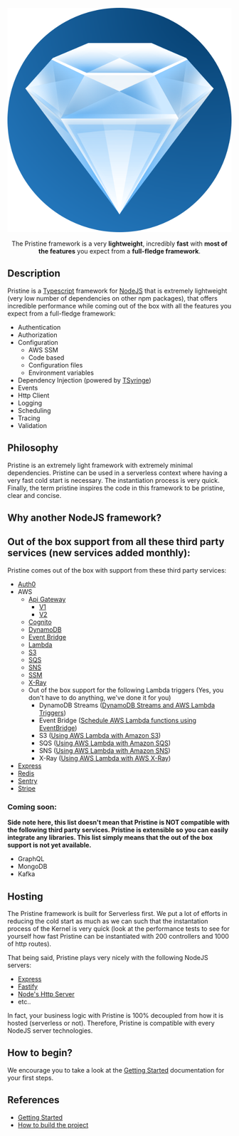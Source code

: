 <p align="center">
    <img src="assets/logo/pristine-logo.svg">
</p>

<p align="center">
    The Pristine framework is a very <strong>lightweight</strong>, incredibly <strong>fast</strong> with <strong>most of the features</strong> you expect from a <strong>full-fledge framework</strong>.
</p>



Description
------------

Pristine is a [Typescript](https://www.typescriptlang.org) framework for [NodeJS](https://nodejs.org/en/) that is extremely lightweight (very low number of dependencies on other npm packages), 
that offers incredible performance while coming out of the box with all the features you expect from a full-fledge framework:

* Authentication
* Authorization
* Configuration
  * AWS SSM
  * Code based
  * Configuration files
  * Environment variables
* Dependency Injection (powered by [TSyringe](https://github.com/microsoft/tsyringe))
* Events
* Http Client
* Logging
* Scheduling
* Tracing
* Validation

Philosophy
------------
Pristine is an extremely light framework with extremely minimal dependencies. Pristine can be used in a serverless context where having a very fast
cold start is necessary. The instantiation process is very quick. Finally, the term pristine inspires the code in this framework to be pristine, clear and concise.

Why another NodeJS framework?
------------



Out of the box support from all these third party services (new services added monthly):
------------
Pristine comes out of the box with support from these third party services:
* [Auth0](https://auth0.com)
* AWS
  * [Api Gateway](https://docs.aws.amazon.com/apigateway/latest/developerguide/welcome.html)
    * [V1](https://docs.aws.amazon.com/apigateway/latest/developerguide/http-api.html)
    * [V2](https://docs.aws.amazon.com/apigatewayv2/latest/api-reference/api-reference.html)
  * [Cognito](https://docs.aws.amazon.com/cognito/index.html)
  * [DynamoDB](https://docs.aws.amazon.com/dynamodb/index.html)
  * [Event Bridge](https://docs.aws.amazon.com/eventbridge/)
  * [Lambda](https://docs.aws.amazon.com/lambda/?id=docs_gateway)
  * [S3](https://docs.aws.amazon.com/s3/)
  * [SQS](https://docs.aws.amazon.com/sqs/)
  * [SNS](https://docs.aws.amazon.com/sns/)
  * [SSM](https://docs.aws.amazon.com/ssm/)
  * [X-Ray](https://docs.aws.amazon.com/ssm)
  * Out of the box support for the following Lambda triggers (Yes, you don't have to do anything, we've done it for you)
    * DynamoDB Streams ([DynamoDB Streams and AWS Lambda Triggers](https://docs.aws.amazon.com/amazondynamodb/latest/developerguide/Streams.Lambda.html))
    * Event Bridge ([Schedule AWS Lambda functions using EventBridge](https://docs.aws.amazon.com/eventbridge/latest/userguide/eb-run-lambda-schedule.html))
    * S3 ([Using AWS Lambda with Amazon S3](https://docs.aws.amazon.com/lambda/latest/dg/with-s3.html))
    * SQS ([Using AWS Lambda with Amazon SQS](https://docs.aws.amazon.com/sqs/))
    * SNS ([Using AWS Lambda with Amazon SNS](https://docs.aws.amazon.com/lambda/latest/dg/with-sns.html))
    * X-Ray ([Using AWS Lambda with AWS X-Ray](https://docs.aws.amazon.com/lambda/latest/dg/services-xray.html))
* [Express](https://github.com/expressjs/express)
* [Redis](https://redis.io)
* [Sentry](https://sentry.io/welcome/)
* [Stripe](https://stripe.com)

### Coming soon:

**Side note here, this list doesn't mean that Pristine is NOT compatible with the following third party services. Pristine is extensible so you can easily integrate any libraries. This list simply means that the out of the box support is not yet available.** 
* GraphQL
* MongoDB
* Kafka


Hosting
------------

The Pristine framework is built for Serverless first. We put a lot of efforts in reducing the cold start as much as we can such that the instantation process of the Kernel is very quick (look at the performance tests to see for yourself how fast Pristine can be instantiated with 200 controllers and 1000 of http routes).

That being said, Pristine plays very nicely with the following NodeJS servers:

* [Express](https://github.com/expressjs/express)
* [Fastify](https://github.com/fastify/fastify)
* [Node's Http Server](https://nodejs.org/en/knowledge/HTTP/servers/how-to-create-a-HTTP-server/)
* etc..

In fact, your business logic with Pristine is 100% decoupled from how it is hosted (serverless or not). Therefore, Pristine is compatible with every NodeJS server technologies.

How to begin?
------------
We encourage you to take a look at the [Getting Started](docs/getting-started/index.md) documentation for your first steps.

References
------------
* [Getting Started](docs/getting-started/index.md)
* [How to build the project](docs/build.md)
